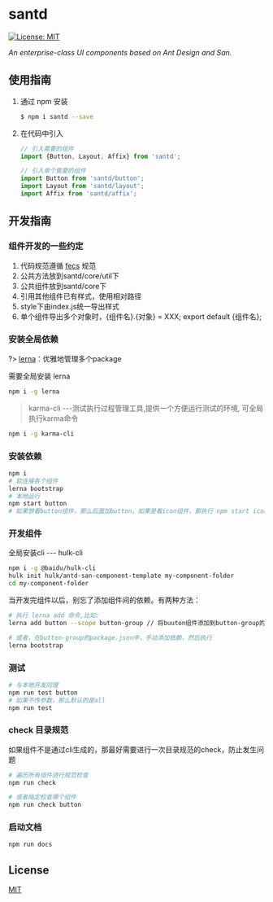 # santd

[![License: MIT](https://img.shields.io/badge/License-MIT-yellow.svg)](https://opensource.org/licenses/MIT)

*An enterprise-class UI components based on Ant Design and San.*

## 使用指南

1. 通过 npm 安装
    ```sh
    $ npm i santd --save
    ```

2. 在代码中引入
    ```js
    // 引入需要的组件
    import {Button, Layout, Affix} from 'santd';

    // 引入单个需要的组件
    import Button from 'santd/button';
    import Layout from 'santd/layout';
    import Affix from 'santd/affix';
    ```

## 开发指南

### 组件开发的一些约定
1. 代码规范遵循 [fecs](https://github.com/ecomfe/fecs) 规范
2. 公共方法放到santd/core/util下
3. 公共组件放到santd/core下
4. 引用其他组件已有样式，使用相对路径
5. style下由index.js统一导出样式
6. 单个组件导出多个对象时，{组件名}.{对象} = XXX; export default {组件名};

### 安装全局依赖

?> [lerna](https://github.com/lerna/lerna)：优雅地管理多个package

需要全局安装 lerna

```bash
npm i -g lerna
```

> karma-cli ---测试执行过程管理工具,提供一个方便运行测试的环境, 可全局执行karma命令

```bash
npm i -g karma-cli
```

### 安装依赖

```bash
npm i
# 软连接各个组件
lerna bootstrap
# 本地运行
npm start button
# 如果想看button组件，那么后面加button，如果是看icon组件，那执行 npm start icon,以此类推
```

### 开发组件
全局安装cli --- hulk-cli

```bash
npm i -g @baidu/hulk-cli
hulk init hulk/antd-san-component-template my-component-folder
cd my-component-folder
```

当开发完组件以后，别忘了添加组件间的依赖。有两种方法：
```bash
# 执行 lerna add 命令,比如:
lerna add button --scope button-group // 将buuton组件添加到button-group的依赖中

# 或者，在button-group的package.json中，手动添加依赖，然后执行
lerna bootstrap
```

### 测试

```bash
# 与本地开发同理
npm run test button
# 如果不传参数，那么默认的是all
npm run test
```

### check 目录规范
如果组件不是通过cli生成的，那最好需要进行一次目录规范的check，防止发生问题

```bash
# 遍历所有组件进行规范检查
npm run check

# 或者指定检查哪个组件
npm run check button
```

### 启动文档

```bash
npm run docs
```

## License

[MIT](./LICENSE)
